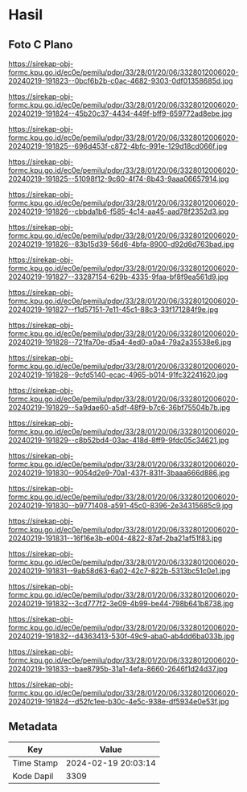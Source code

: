 # Hasil

## Foto C Plano

https://sirekap-obj-formc.kpu.go.id/ec0e/pemilu/pdpr/33/28/01/20/06/3328012006020-20240219-191823--0bcf6b2b-c0ac-4682-9303-0df01358685d.jpg

https://sirekap-obj-formc.kpu.go.id/ec0e/pemilu/pdpr/33/28/01/20/06/3328012006020-20240219-191824--45b20c37-4434-449f-bff9-659772ad8ebe.jpg

https://sirekap-obj-formc.kpu.go.id/ec0e/pemilu/pdpr/33/28/01/20/06/3328012006020-20240219-191825--696d453f-c872-4bfc-991e-129d18cd066f.jpg

https://sirekap-obj-formc.kpu.go.id/ec0e/pemilu/pdpr/33/28/01/20/06/3328012006020-20240219-191825--51098f12-9c60-4f74-8b43-9aaa06657914.jpg

https://sirekap-obj-formc.kpu.go.id/ec0e/pemilu/pdpr/33/28/01/20/06/3328012006020-20240219-191826--cbbda1b6-f585-4c14-aa45-aad78f2352d3.jpg

https://sirekap-obj-formc.kpu.go.id/ec0e/pemilu/pdpr/33/28/01/20/06/3328012006020-20240219-191826--83b15d39-56d6-4bfa-8900-d92d6d763bad.jpg

https://sirekap-obj-formc.kpu.go.id/ec0e/pemilu/pdpr/33/28/01/20/06/3328012006020-20240219-191827--33287154-629b-4335-9faa-bf8f9ea561d9.jpg

https://sirekap-obj-formc.kpu.go.id/ec0e/pemilu/pdpr/33/28/01/20/06/3328012006020-20240219-191827--f1d57151-7e11-45c1-88c3-33f171284f9e.jpg

https://sirekap-obj-formc.kpu.go.id/ec0e/pemilu/pdpr/33/28/01/20/06/3328012006020-20240219-191828--721fa70e-d5a4-4ed0-a0a4-79a2a35538e6.jpg

https://sirekap-obj-formc.kpu.go.id/ec0e/pemilu/pdpr/33/28/01/20/06/3328012006020-20240219-191828--9cfd5140-ecac-4965-b014-91fc32241620.jpg

https://sirekap-obj-formc.kpu.go.id/ec0e/pemilu/pdpr/33/28/01/20/06/3328012006020-20240219-191829--5a9dae60-a5df-48f9-b7c6-36bf75504b7b.jpg

https://sirekap-obj-formc.kpu.go.id/ec0e/pemilu/pdpr/33/28/01/20/06/3328012006020-20240219-191829--c8b52bd4-03ac-418d-8ff9-9fdc05c34621.jpg

https://sirekap-obj-formc.kpu.go.id/ec0e/pemilu/pdpr/33/28/01/20/06/3328012006020-20240219-191830--9054d2e9-70a1-437f-831f-3baaa666d886.jpg

https://sirekap-obj-formc.kpu.go.id/ec0e/pemilu/pdpr/33/28/01/20/06/3328012006020-20240219-191830--b9771408-a591-45c0-8396-2e34315685c9.jpg

https://sirekap-obj-formc.kpu.go.id/ec0e/pemilu/pdpr/33/28/01/20/06/3328012006020-20240219-191831--16f16e3b-e004-4822-87af-2ba21af51f83.jpg

https://sirekap-obj-formc.kpu.go.id/ec0e/pemilu/pdpr/33/28/01/20/06/3328012006020-20240219-191831--9ab58d63-6a02-42c7-822b-5313bc51c0e1.jpg

https://sirekap-obj-formc.kpu.go.id/ec0e/pemilu/pdpr/33/28/01/20/06/3328012006020-20240219-191832--3cd777f2-3e09-4b99-be44-798b641b8738.jpg

https://sirekap-obj-formc.kpu.go.id/ec0e/pemilu/pdpr/33/28/01/20/06/3328012006020-20240219-191832--d4363413-530f-49c9-aba0-ab4dd6ba033b.jpg

https://sirekap-obj-formc.kpu.go.id/ec0e/pemilu/pdpr/33/28/01/20/06/3328012006020-20240219-191833--bae8795b-31a1-4efa-8660-2646f1d24d37.jpg

https://sirekap-obj-formc.kpu.go.id/ec0e/pemilu/pdpr/33/28/01/20/06/3328012006020-20240219-191824--d52fc1ee-b30c-4e5c-938e-df5934e0e53f.jpg


## Metadata

| Key        | Value               |
| ---------- | ------------------- |
| Time Stamp | 2024-02-19 20:03:14 |
| Kode Dapil | 3309                |



